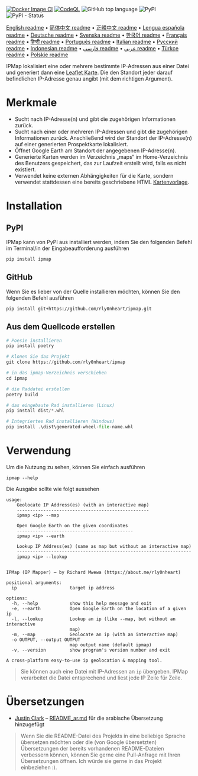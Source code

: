 [![Docker Image CI](https://github.com/rly0nheart/ipmap/actions/workflows/docker-image.yml/badge.svg)](https://github.com/rly0nheart/ipmap/actions/workflows/docker-image.yml)
[![CodeQL](https://github.com/rly0nheart/ipmap/actions/workflows/codeql.yml/badge.svg)](https://github.com/rly0nheart/ipmap/actions/workflows/codeql.yml)
![GitHub top language](https://img.shields.io/github/languages/top/rly0nheart/ipmap?logo=github)
![PyPI](https://img.shields.io/pypi/v/ipmap?label=Latest%20Release&logo=pypi)
![PyPI - Status](https://img.shields.io/pypi/status/ipmap?label=Status&logo=pypi)

[English readme](https://github.com/rly0nheart/ipmap/blob/master/README.md) •
[简体中文 readme](https://github.com/rly0nheart/ipmap/blob/master/README_zh-CN.md) •
[正體中文 readme](https://github.com/rly0nheart/ipmap/blob/master/README_zh-TW.md) •
[Lengua española readme](https://github.com/rly0nheart/ipmap/blob/master/README_es.md) •
[Deutsche readme](https://github.com/rly0nheart/ipmap/blob/master/README_de.md) •
[Svenska readme](https://github.com/rly0nheart/ipmap/blob/master/README_sv.md) •
[한국어 readme](https://github.com/rly0nheart/ipmap/blob/master/README_kr.md) •
[Français readme](https://github.com/rly0nheart/ipmap/blob/master/README_fr.md) •
[हिन्दी readme](https://github.com/rly0nheart/ipmap/blob/master/README_hi.md) •
[Português readme](https://github.com/rly0nheart/ipmap/blob/master/README_pt.md) •
[Italian readme](https://github.com/rly0nheart/ipmap/blob/master/README_it.md) •
[Русский readme](https://github.com/rly0nheart/ipmap/blob/master/README_ru.md) •
[Indonesian readme](https://github.com/rly0nheart/ipmap/blob/master/README_id.md) •
[فارسی readme](https://github.com/rly0nheart/ipmap/blob/master/README_fa.md) •
[عربي readme](https://github.com/rly0nheart/ipmap/blob/master/README_ar.md) •
[Türkçe readme](https://github.com/rly0nheart/ipmap/blob/master/README_tr.md) •
[Polskie readme](https://github.com/rly0nheart/ipmap/blob/master/README_pl.md)

IPMap lokalisiert eine oder mehrere bestimmte IP-Adressen aus einer Datei und generiert dann eine [Leaflet Karte](https://github.com/leaflet/leaflet). Die den Standort jeder darauf befindlichen IP-Adresse genau angibt (mit dem richtigen Argument).

# Merkmale
* Sucht nach IP-Adresse(n) und gibt die zugehörigen Informationen zurück.
* Sucht nach einer oder mehreren IP-Adressen und gibt die zugehörigen Informationen zurück. Anschließend wird der Standort der IP-Adresse(n) auf einer generierten Prospektkarte lokalisiert.
* Öffnet Google Earth am Standort der angegebenen IP-Adresse(n).
* Generierte Karten werden im Verzeichnis „maps“ im Home-Verzeichnis des Benutzers gespeichert, das zur Laufzeit erstellt wird, falls es nicht existiert.
* Verwendet keine externen Abhängigkeiten für die Karte, sondern verwendet stattdessen eine bereits geschriebene HTML [Kartenvorlage](ipmap/data/templates/map.html).

# Installation
## PyPI
IPMap kann von PyPI aus installiert werden, indem Sie den folgenden Befehl im Terminal/in der Eingabeaufforderung ausführen
```
pip install ipmap
```
## GitHub
Wenn Sie es lieber von der Quelle installieren möchten, können Sie den folgenden Befehl ausführen
```
pip install git+https://github.com/rly0nheart/ipmap.git
```
## Aus dem Quellcode erstellen
```Python
# Poesie installieren
pip install poetry

# Klonen Sie das Projekt
git clone https://github.com/rly0nheart/ipmap

# in das ipmap-Verzeichnis verschieben
cd ipmap

# die Raddatei erstellen
poetry build

# das eingebaute Rad installieren (Linux)
pip install dist/*.whl

# Integriertes Rad installieren (Windows)
pip install .\dist\generated-wheel-file-name.whl
```

# Verwendung
Um die Nutzung zu sehen, können Sie einfach ausführen
```
ipmap --help
```
Die Ausgabe sollte wie folgt aussehen
```
usage: 
    Geolocate IP Address(es) (with an interactive map)
    --------------------------------------------------
    ipmap <ip> --map

    Open Google Earth on the given coordinates
    --------------------------------------------
    ipmap <ip> --earth

    Lookup IP Address(es) (same as map but without an interactive map)
    ------------------------------------------------------------------
    ipmap <ip> --lookup
    

IPMap (IP Mapper) — by Richard Mwewa (https://about.me/rly0nheart)

positional arguments:
  ip                    target ip address

options:
  -h, --help            show this help message and exit
  -e, --earth           Open Google Earth on the location of a given ip
  -l, --lookup          Lookup an ip (like --map, but without an interactive
                        map)
  -m, --map             Geolocate an ip (with an interactive map)
  -o OUTPUT, --output OUTPUT
                        map output name (default ipmap)
  -v, --version         show program's version number and exit

A cross-platform easy-to-use ip geolocation & mapping tool.
```
> Sie können auch eine Datei mit IP-Adressen an `ip` übergeben. IPMap verarbeitet die Datei entsprechend und liest jede IP Zeile für Zeile.
# Übersetzungen
* [Justin Clark](https://github.com/jclark1913) – [README_ar.md](https://github.com/rly0nheart/ipmap/blob/master/README_ar.md) für die arabische Übersetzung hinzugefügt
> Wenn Sie die README-Datei des Projekts in eine beliebige Sprache übersetzen möchten oder die (von Google übersetzten) Übersetzungen der bereits vorhandenen README-Dateien verbessern können, können Sie gerne eine Pull-Anfrage mit Ihren Übersetzungen öffnen. Ich würde sie gerne in das Projekt einbeziehen :).
